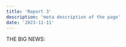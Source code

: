 ```yaml
---
title: 'Report 3'
description: 'meta description of the page'
date: '2023-11-11'
---
```


THE BIG NEWS:
